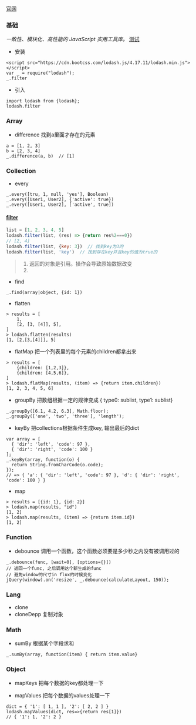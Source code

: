 [官网](https://lodash.com/docs/)

### 基础
*一致性、模块化、高性能的 JavaScript 实用工具库。*
[测试](test/lodash.html)

* 安装
```
<script src="https://cdn.bootcss.com/lodash.js/4.17.11/lodash.min.js"></script>
var _ = require("lodash");
_.filter
```
* 引入
```
import lodash from {lodash};
lodash.filter
```

### Array
* difference
找到a里面才存在的元素
```
a = [1, 2, 3]
b = [2, 3, 4]
_.difference(a, b)  // [1]
```

### Collection
* every
```
_.every([tru, 1, null, 'yes'], Boolean)
_.every([User1, User2], {'active': true})
_.every([User1, User2], ['active', true])
```

#### [filter](https://lodash.com/docs/4.17.15#filter)
```javascript
list = [1, 2, 3, 4, 5]
lodash.filter(list, (res) => {return res%2===0})
// [2, 4]
lodash.filter(list, {key: 3})  // 找到key为3的
lodash.filter(list, 'key')  // 找到存在key并且key的值为true的
```

> 1. 返回的对象是引用。操作会导致原始数据改变
> 2. 

* find
```
_.find(array|object, {id: 1})
```

* flatten
```
> results = [
    1, 
    [2, [3, [4]], 5],
]
> lodash.flatten(results)
[1, [2,[3,[4]]], 5]
```
* flatMap
把一个列表里的每个元素的children都拿出来
```
> results = [
    {children: [1,2,3]},
    {children: [4,5,6]},
]
> lodash.flatMap(results, (item) => {return item.children})
[1, 2, 3, 4, 5, 6]
```
* groupBy
把数组根据一定的规律变成 { type0: sublist, type1: sublist}
```
_.groupBy([6.1, 4.2, 6.3], Math.floor);
_.groupBy(['one', 'two', 'three'], 'length');
```

* keyBy
把collections根据条件生成key, 输出最后的dict
```
var array = [
  { 'dir': 'left', 'code': 97 },
  { 'dir': 'right', 'code': 100 }
];
_.keyBy(array, function(o) {
  return String.fromCharCode(o.code);
});
// => { 'a': { 'dir': 'left', 'code': 97 }, 'd': { 'dir': 'right', 'code': 100 } }
```
* map
```
> results = [{id: 1}, {id: 2}]
> lodash.map(results, "id")
[1, 2]
> lodash.map(results, (item) => {return item.id})
[1, 2]
```


### Function
* debounce
调用一个函数，这个函数必须要是多少秒之内没有被调用过的
```
_.debounce(func, [wait=0], [options={}])
// 返回一个func, 之后调用这个新生成的func
// 避免window的尺寸in flux的时候变化
jQuery(window).on('resize', _.debounce(calculateLayout, 150));
```

### Lang
* clone
* cloneDepp
复制对象

### Math
* sumBy 根据某个字段求和
```
_.sumBy(array, function(item) { return item.value}
```

### Object
* mapKeys
把每个数据的key都处理一下

* mapValues
把每个数据的values处理一下
```
dict = { '1': [ 1, 1 ], '2': [ 2, 2 ] }
lodash.mapValues(dict, res=>{return res[1]})
// { '1': 1, '2': 2 }
```
